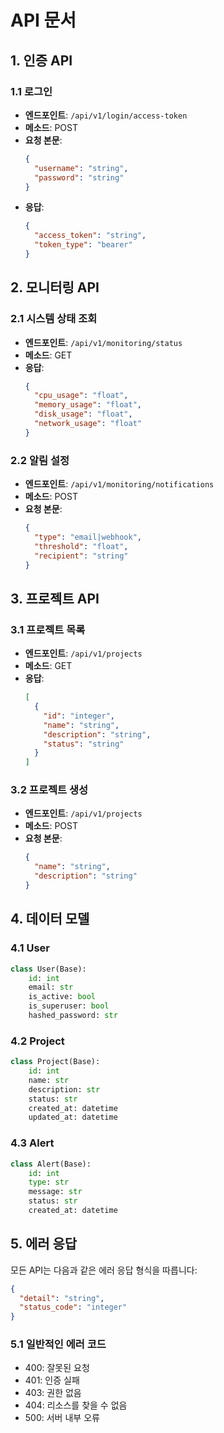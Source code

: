 # API 문서

## 1. 인증 API

### 1.1 로그인
- **엔드포인트**: `/api/v1/login/access-token`
- **메소드**: POST
- **요청 본문**:
  ```json
  {
    "username": "string",
    "password": "string"
  }
  ```
- **응답**:
  ```json
  {
    "access_token": "string",
    "token_type": "bearer"
  }
  ```

## 2. 모니터링 API

### 2.1 시스템 상태 조회
- **엔드포인트**: `/api/v1/monitoring/status`
- **메소드**: GET
- **응답**:
  ```json
  {
    "cpu_usage": "float",
    "memory_usage": "float",
    "disk_usage": "float",
    "network_usage": "float"
  }
  ```

### 2.2 알림 설정
- **엔드포인트**: `/api/v1/monitoring/notifications`
- **메소드**: POST
- **요청 본문**:
  ```json
  {
    "type": "email|webhook",
    "threshold": "float",
    "recipient": "string"
  }
  ```

## 3. 프로젝트 API

### 3.1 프로젝트 목록
- **엔드포인트**: `/api/v1/projects`
- **메소드**: GET
- **응답**:
  ```json
  [
    {
      "id": "integer",
      "name": "string",
      "description": "string",
      "status": "string"
    }
  ]
  ```

### 3.2 프로젝트 생성
- **엔드포인트**: `/api/v1/projects`
- **메소드**: POST
- **요청 본문**:
  ```json
  {
    "name": "string",
    "description": "string"
  }
  ```

## 4. 데이터 모델

### 4.1 User
```python
class User(Base):
    id: int
    email: str
    is_active: bool
    is_superuser: bool
    hashed_password: str
```

### 4.2 Project
```python
class Project(Base):
    id: int
    name: str
    description: str
    status: str
    created_at: datetime
    updated_at: datetime
```

### 4.3 Alert
```python
class Alert(Base):
    id: int
    type: str
    message: str
    status: str
    created_at: datetime
```

## 5. 에러 응답

모든 API는 다음과 같은 에러 응답 형식을 따릅니다:

```json
{
  "detail": "string",
  "status_code": "integer"
}
```

### 5.1 일반적인 에러 코드
- 400: 잘못된 요청
- 401: 인증 실패
- 403: 권한 없음
- 404: 리소스를 찾을 수 없음
- 500: 서버 내부 오류 